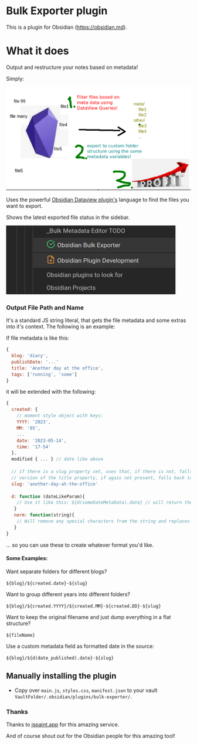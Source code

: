 # Bulk Exporter plugin

This is a plugin for Obsidian (https://obsidian.md).

# What it does

Output and restructure your notes based on metadata!

Simply:

![mspaint](assets/explain.png)

Uses the powerful [Obsidian Dataview plugin's](https://github.com/blacksmithgu/obsidian-dataview) language to find the files you want to export.

Shows the latest exported file status in the sidebar.

![](assets/sidebar.png)

### Output File Path and Name

It's a standard JS string literal, that gets the file metadata and some extras into it's context. The following is an example:

If file metadata is like this:
```js
{
  blog: 'diary',
  publishDate: '...'
  title: 'Another day at the office',
  tags: ['running', 'some']
}
```

it will be extended with the following:

```js
{
  created: {
    // moment style object with keys:
    YYYY: '2023',
    MM: '05',
    ...
    date: '2023-05-14',
    time: '17-54'
  },
  modified { ... } // date like above

  // if there is a slug property set, uses that, if there is not, falls back to the normalized
  // version of the title property, if again not present, falls back to the normalized version of the file name.
  slug: 'another-day-at-the-office'

  d: function (dateLikeParam){
    // Use it like this: ${d(someDateMetaData).date} // will return the date value parsed and reformatted.
   }
   norm: function(string){
    // Will remove any special characters from the string and replaces spaces and separators with dash (-) so it's url safe.
   }
}
```
... so you can use these to create whatever format you'd like.

#### Some Examples:

Want separate folders for different blogs?

`${blog}/${created.date}-${slug}`

Want to group different years into different folders?

`${blog}/${created.YYYY}/${created.MM}-${created.DD}-${slug}`

Want to keep the original filename and just dump everything in a flat structure?

`${fileName}`

Use a custom metadata field as formatted date in the source:

`${blog}/${d(date_published).date}-${slug}`

## Manually installing the plugin

- Copy over `main.js`, `styles.css`, `manifest.json` to your vault `VaultFolder/.obsidian/plugins/bulk-exporter/`.


### Thanks

Thanks to [jspaint.app](https://jspaint.app/) for this amazing service.

And of course shout out for the Obsidian people for this amazing tool!
